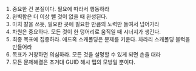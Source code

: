 1. 중요한 건 본질이다. 필요에 따라서 행동하라
1. 완벽함은 더 이상 뺄 것이 없을 때 완성된다.
1. 마치 칼을 쓰듯, 필요한 곳에 필요한 만큼의 노력만 들여서 넘어가라
1. 차원은 중요하다. 모든 것이 한 덩어리로 움직일 때 시너지가 생긴다.
1. 최종 목표에 집중하라. 애드혹 스캐폴딩은 문제를 키운다. 차라리 스캐폴딩 블럭을 만들어라
1. 목표가 거창하면 의심하라. 모든 것을 설명할 수 있게 되면 손을 대라
1. 모든 문제해결은 초거대 GUID 해시 맵의 모방일 뿐이다.

